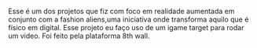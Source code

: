 Esse é um dos projetos que fiz com foco em realidade aumentada em conjunto com a fashion aliens,uma iniciativa onde transforma aquilo que é físico em digital. Esse projeto eu faço uso de um igame target para rodar um video. Foi feito pela plataforma 8th wall.
